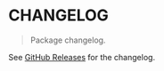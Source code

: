 # CHANGELOG

> Package changelog.

See [GitHub Releases](https://github.com/stdlib-js/blas-ext-base-sapxsumkbn2/releases) for the changelog.